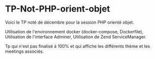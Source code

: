# TP-Not-PHP-orient-objet
Voici le TP noté de décembre pour la session PHP orienté objet.

Utilisation de l'environnement docker (docker-compose, Dockerfile),
Utilisation de l'interface Adminer,
Utilisation de Zend ServiceManager.

Tp qui n'est pas finalisé à 100% et qui affiche les différents thème et les meetings associés.
